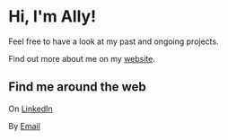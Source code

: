 # Hi, I'm Ally!

Feel free to have a look at my past and ongoing projects.

Find out more about me on my [website](akouao.github.io).

## Find me around the web

On [LinkedIn](https://linkedin.com/allyson-kouao)

By [Email](akouao@redhat.com)
